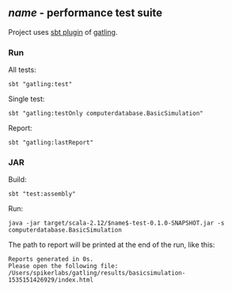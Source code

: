 ## $name$ - performance test suite

Project uses [sbt plugin][sbtplugindoc] of [gatling][gatlingdoc].

[sbtplugindoc]: https://gatling.io/docs/current/extensions/sbt_plugin/
[gatlingdoc]: https://gatling.io/docs/current/advanced_tutorial/

### Run

All tests:
```
sbt "gatling:test"
```

Single test:
```
sbt "gatling:testOnly computerdatabase.BasicSimulation"
```

Report:
```
sbt "gatling:lastReport"
```

### JAR

Build:
```
sbt "test:assembly"
```

Run:
```
java -jar target/scala-2.12/$name$-test-0.1.0-SNAPSHOT.jar -s computerdatabase.BasicSimulation
```

The path to report will be printed at the end of the run, like this:
```
Reports generated in 0s.
Please open the following file: /Users/spikerlabs/gatling/results/basicsimulation-1535151426929/index.html
```
